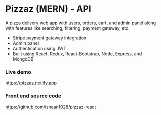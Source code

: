 # Pizzaz (MERN) - API

<p>A pizza delivery web app with users, orders, cart, and admin panel along with features like searching, filtering, payment gateway, etc. </p>

- Stripe payment gateway integration
- Admin panel
- Authentication using JWT
- Built using React, Redux, React-Bootstrap, Node, Express, and MongoDB

<h3>Live demo</h3>

https://pizzaz.netlify.app

<h3>Front end source code</h3>

https://github.com/ishaan1028/pizzaz-react
